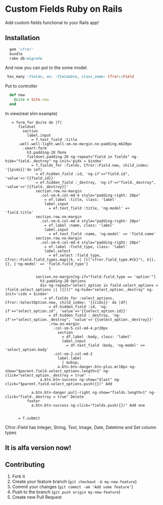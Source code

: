 # Custom Fields Ruby on Rails

Add custom fields functional to your Rails app!

## Installation

```ruby
  gem 'cfror'
  bundle
  rake db:migrate
```
And now you can put to the some model.

```ruby
 has_many :fields, as: :fieldable, class_name: Cfror::Field
```

Put to controller
```ruby
  def new
    @site = Site.new
  end
```


In view(real slim example)

```slim
   = form_for @site do |f|
      fieldset
        section 
          label.input
            = f.text_field :title
      .well.well-light.well-sm.no-margin.no-padding.mb20px
        .smart-form
          h3.padding-20 Поля 
          fieldset.padding-20 ng-repeat="field in fields" ng-hide="field._destroy" ng-init='pidx = $index'
            = f.fields_for :fields, Cfror::Field.new, child_index: '{{pidx}}'do |ef|
              = ef.hidden_field :id, 'ng-if'=>"field.id", 'value'=>'{{field.id}}'
              = ef.hidden_field :_destroy, 'ng-if'=>"field._destroy", 'value'=>'{{field._destroy}}'
              section.row.no-margin 
                .col-sm-6.col-md-4 style="padding-right: 20px"
                  = ef.label :title, class: 'label'
                  label.input
                    = ef.text_field :title, 'ng-model' => 'field.title'
              section.row.no-margin 
                .col-sm-6.col-md-4 style="padding-right: 20px"
                  = ef.label :name, class: 'label'
                  label.input
                    = ef.text_field :name, 'ng-model' => 'field.name'
              section.row.no-margin 
                .col-sm-6.col-md-4 style="padding-right: 20px"
                  = ef.label :field_type, class: 'label'
                  label.select
                    = ef.select :field_type, Cfror::Field.field_types.map{|k, v| [t("cfror.field_type.#{k}"), k]}, {}, {'ng-model' => 'field.field_type'}
                    i

              section.no-margin[ng-if="field.field_type == 'option'"]
                h3.padding-20 Options
                div ng-repeat="select_option in field.select_options = (field.select_options || [{}])" ng-hide="select_option._destroy" ng-init='cidx = $index'
                  = ef.fields_for :select_options, Cfror::SelectOption.new, child_index: '{{cidx}}' do |df|
                    = df.hidden_field :id, 'ng-if'=>"select_option.id", 'value'=>'{{select_option.id}}'
                    = df.hidden_field :_destroy, 'ng-if'=>"select_option._destroy", 'value'=>'{{select_option._destroy}}'
                    .row.no-margin
                      .col-sm-5.col-md-4.pr20px
                        section
                          = df.label :body, class: 'label'
                          label.input
                            = df.text_field :body, 'ng-model' => 'select_option.body'
                      .col-sm-2.col-md-2 
                        label.label
                          | &nbsp;
                        a.btn.btn-danger.btn-plus.mr10px ng-show="$parent.field.select_options.length>1" ng-click="select_option._destroy = true" -
                a.btn.btn-success ng-show="$last" ng-click="$parent.field.select_options.push({})" Add

            a.btn.btn-danger.pull-right ng-show="fields.length>1" ng-click="field._destroy = true" Delete
          footer 
            a.btn.btn-success ng-click="fields.push({})" Add one


      = f.submit 
```
Cfror::Field has Integer, String, Text, Image, Date, Datetime and Set column types

## It is alfa version now!

## Contributing

1. Fork it
2. Create your feature branch (`git checkout -b my-new-feature`)
3. Commit your changes (`git commit -am 'Add some feature'`)
4. Push to the branch (`git push origin my-new-feature`)
5. Create new Pull Request
